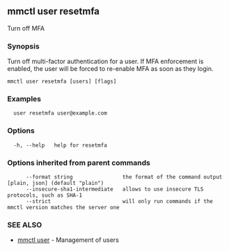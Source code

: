 ## mmctl user resetmfa

Turn off MFA

### Synopsis

Turn off multi-factor authentication for a user.
If MFA enforcement is enabled, the user will be forced to re-enable MFA as soon as they login.

```
mmctl user resetmfa [users] [flags]
```

### Examples

```
  user resetmfa user@example.com
```

### Options

```
  -h, --help   help for resetmfa
```

### Options inherited from parent commands

```
      --format string                the format of the command output [plain, json] (default "plain")
      --insecure-sha1-intermediate   allows to use insecure TLS protocols, such as SHA-1
      --strict                       will only run commands if the mmctl version matches the server one
```

### SEE ALSO

* [mmctl user](mmctl_user.md)	 - Management of users

